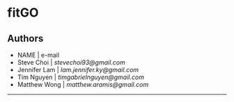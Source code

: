 # fitGO

## Authors

- NAME | e-mail
- Steve Choi | _stevechoi93@gmail.com_
- Jennifer Lam | _lam.jennifer.ky@gmail.com_
- Tim Nguyen | _timgabrielnguyen@gmail.com_
- Matthew Wong | _matthew.aramis@gmail.com_

---
